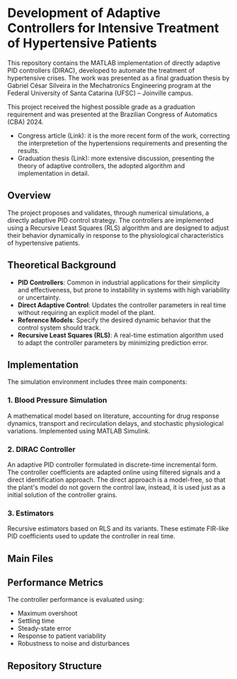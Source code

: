 # Development of Adaptive Controllers for Intensive Treatment of Hypertensive Patients

This repository contains the MATLAB implementation of directly adaptive PID controllers (DIRAC), developed to automate the treatment of hypertensive crises. The work was presented as a final graduation thesis by Gabriel César Silveira in the Mechatronics Engineering program at the Federal University of Santa Catarina (UFSC) – Joinville campus.

This project received the highest possible grade as a graduation requirement and was presented at the Brazilian Congress of Automatics (CBA) 2024.

- Congress article (Link): it is the more recent form of the work, correcting the interpretetion of the hypertensions requirements and presenting the results.
- Graduation thesis (Link): more extensive discussion, presenting the theory of adaptive controllers, the adopted algorithm and implementation in detail.
 
## Overview

The project proposes and validates, through numerical simulations, a directly adaptive PID control strategy. The controllers are implemented using a Recursive Least Squares (RLS) algorithm and are designed to adjust their behavior dynamically in response to the physiological characteristics of hypertensive patients.

## Theoretical Background

- **PID Controllers**: Common in industrial applications for their simplicity and effectiveness, but prone to instability in systems with high variability or uncertainty.
- **Direct Adaptive Control**: Updates the controller parameters in real time without requiring an explicit model of the plant.
- **Reference Models**: Specify the desired dynamic behavior that the control system should track.
- **Recursive Least Squares (RLS)**: A real-time estimation algorithm used to adapt the controller parameters by minimizing prediction error.

## Implementation

The simulation environment includes three main components:

### 1. Blood Pressure Simulation

A mathematical model based on literature, accounting for drug response dynamics, transport and recirculation delays, and stochastic physiological variations. Implemented using MATLAB Simulink.

### 2. DIRAC Controller

An adaptive PID controller formulated in discrete-time incremental form. The controller coefficients are adapted online using filtered signals and a direct identification approach. The direct approach is a model-free, so that the plant's model do not govern the control law, instead, it is used just as a initial solution of the controller grains. 

### 3. Estimators

Recursive estimators based on RLS and its variants. These estimate FIR-like PID coefficients used to update the controller in real time.

## Main Files


## Performance Metrics

The controller performance is evaluated using:

- Maximum overshoot  
- Settling time  
- Steady-state error  
- Response to patient variability  
- Robustness to noise and disturbances

## Repository Structure

